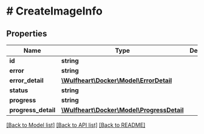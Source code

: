 # # CreateImageInfo

## Properties

Name | Type | Description | Notes
------------ | ------------- | ------------- | -------------
**id** | **string** |  | [optional]
**error** | **string** |  | [optional]
**error_detail** | [**\Wulfheart\Docker\Model\ErrorDetail**](ErrorDetail.md) |  | [optional]
**status** | **string** |  | [optional]
**progress** | **string** |  | [optional]
**progress_detail** | [**\Wulfheart\Docker\Model\ProgressDetail**](ProgressDetail.md) |  | [optional]

[[Back to Model list]](../../README.md#models) [[Back to API list]](../../README.md#endpoints) [[Back to README]](../../README.md)

